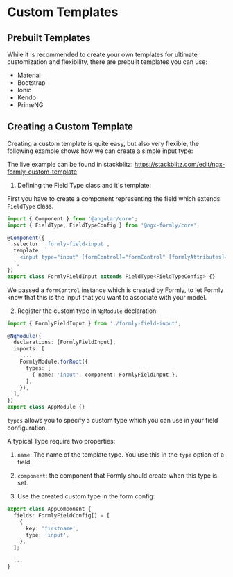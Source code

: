 # Custom Templates

## Prebuilt Templates

While it is recommended to create your own templates for ultimate customization and flexibility,
there are prebuilt templates you can use:

  - Material
  - Bootstrap
  - Ionic
  - Kendo
  - PrimeNG


## Creating a Custom Template

Creating a custom template is quite easy, but also very flexible, the following example shows how we can create a simple input type:

The live example can be found in stackblitz: https://stackblitz.com/edit/ngx-formly-custom-template

1. Defining the Field Type class and it's template:

  First you have to create a component representing the field which extends `FieldType` class.

  ```typescript
  import { Component } from '@angular/core';
  import { FieldType, FieldTypeConfig } from '@ngx-formly/core';

  @Component({
    selector: 'formly-field-input',
    template: `
      <input type="input" [formControl]="formControl" [formlyAttributes]="field">
    `,
  })
  export class FormlyFieldInput extends FieldType<FieldTypeConfig> {}
  ```

  We passed a `formControl` instance which is created by Formly, to let Formly know that this is the input that you want to associate with your model.

2. Register the custom type in `NgModule` declaration:

  ```typescript
  import { FormlyFieldInput } from './formly-field-input';

  @NgModule({
    declarations: [FormlyFieldInput],
    imports: [
      ....
      FormlyModule.forRoot({
        types: [
          { name: 'input', component: FormlyFieldInput },
        ],
      }),
    ],
  })
  export class AppModule {}
  ```

  `types` allows you to specify a custom type which you can use in your field configuration.

  A typical Type require two properties:

  1. `name`: The name of the template type. You use this in the `type` option of a field.
  2. `component`: the component that Formly should create when this type is set.

3. Use the created custom type in the form config:

  ```typescript
  export class AppComponent {
    fields: FormlyFieldConfig[] = [
      {
        key: 'firstname',
        type: 'input',
      },
    ];

    ...
  }
  ```
